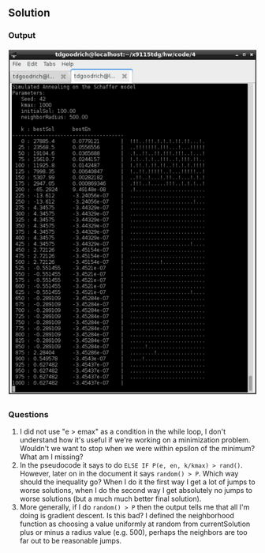 ## Solution

### Output
<img src="sa.png" style="width: 600px;"/>

### Questions

1. I did not use "e > emax" as a condition in the while loop, I don't understand how it's useful if we're working on a minimization problem. Wouldn't we want to stop when we were within epsilon of the minimum? What am I missing?
2. In the pseudocode it says to do `ELSE IF P(e, en, k/kmax) > rand()`. However, later on in the document it says `random() > P`. Which way should the inequality go? When I do it the first way I get a lot of jumps to worse solutions, when I do the second way I get absolutely no jumps to worse solutions (but a much much better final solution).
3. More generally, if I do `random() > P` then the output tells me that all I'm doing is gradient descent. Is this bad? I defined the neighborhood function as choosing a value uniformly at random from currentSolution plus or minus a radius value (e.g. 500), perhaps the neighbors are too far out to be reasonable jumps.